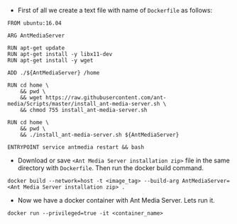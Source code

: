 * First of all we create a text file with name of `Dockerfile` as follows:
```
FROM ubuntu:16.04

ARG AntMediaServer

RUN apt-get update 
RUN apt-get install -y libx11-dev
RUN apt-get install -y wget

ADD ./${AntMediaServer} /home

RUN cd home \
    && pwd \
    && wget https://raw.githubusercontent.com/ant-media/Scripts/master/install_ant-media-server.sh \
    && chmod 755 install_ant-media-server.sh

RUN cd home \
    && pwd \
    && ./install_ant-media-server.sh ${AntMediaServer}

ENTRYPOINT service antmedia restart && bash
```

* Download or save `<Ant Media Server installation zip>` file in the same directory with `Dockerfile`. Then run the docker build command.

`docker build --network=host -t <image_tag> --build-arg AntMediaServer=<Ant Media Server installation zip> .`

* Now we have a docker container with Ant Media Server. Lets run it.

`docker run --privileged=true -it <container_name>`